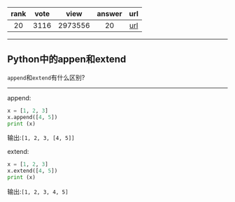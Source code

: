 
| rank | vote | view | answer | url |
|:-:|:-:|:-:|:-:|:-:|
|20|3116|2973556|20| [url](http://stackoverflow.com/questions/252703/what-is-the-difference-between-pythons-list-methods-append-and-extend) |
***

## Python中的appen和extend

`append`和`extend`有什么区别?

***

append:

```python
x = [1, 2, 3]
x.append([4, 5])
print (x)
```

输出:`[1, 2, 3, [4, 5]]`

extend:

```python
x = [1, 2, 3]
x.extend([4, 5])
print (x)
```

输出:`[1, 2, 3, 4, 5]`